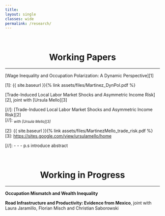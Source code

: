 ```yaml
---
title: 
layout: single
classes: wide
permalink: /research/
---
```

<br/> 


# <center> Working Papers </center>
- - -

[Wage Inequality and Occupation Polarization: A Dynamic Perspective][1]

[1]: {{ site.baseurl }}{% link assets/files/Martinez_DynPol.pdf %}

[Trade-Induced Local Labor Market Shocks and Asymmetric Income Risk][2], joint with [Ursula Mello][3]  

[//]: [Trade-Induced Local Labor Market Shocks and Asymmetric Income Risk][2]<br/> 
[//]:  <sub> *with [Ursula Mello][3]* <sub>    


[2]: {{ site.baseurl }}{% link assets/files/MartinezMello_trade_risk.pdf %}
[3]: https://sites.google.com/view/ursulamello/home


[//]: - - - p.s introduce abstract

<br/> 

# <center> Working in Progress </center>
- - -

**Occupation Mismatch and Wealth Inequality**

**Road Infrastructure and Productivity: Evidence from Mexico**, joint with Laura Jaramillo, Florian Misch and Christian Saborowski

